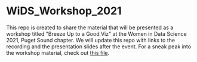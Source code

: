 # WiDS_Workshop_2021
This repo is created to share the material that will be presented as a workshop titled "Breeze Up to a Good Viz" at the Women in Data Science 2021, Puget Sound chapter. 
We will update this repo with links to the recording and the presentation slides after the event.
For a sneak peak into the workshop material, check out [this file](https://github.com/dawn-ds/WiDS_Workshop_2021/blob/main/WiDS_Workshop_sneak_peak.ipynb).
